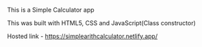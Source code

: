 This is a Simple Calculator app

This was built with HTML5, CSS and JavaScript(Class constructor)

Hosted link - https://simplearithcalculator.netlify.app/